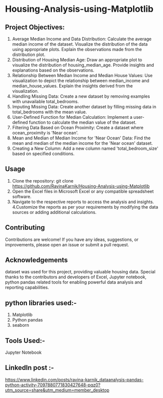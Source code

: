 # Housing-Analysis-using-Matplotlib
## Project Objectives:
1. Average Median Income and Data Distribution:
Calculate the average median income of the dataset.
Visualize the distribution of the data using appropriate plots.
Explain the observations made from the distribution plot.
2. Distribution of Housing Median Age:
Draw an appropriate plot to visualize the distribution of housing_median_age.
Provide insights and explanations based on the observations.
3. Relationship Between Median Income and Median House Values:
Use visualization to depict the relationship between median_income and median_house_values.
Explain the insights derived from the visualization.
4. Handling Missing Data:
Create a new dataset by removing examples with unavailable total_bedrooms.
5. Imputing Missing Data:
Create another dataset by filling missing data in total_bedrooms with the mean value.
6. User-Defined Function for Median Calculation:
Implement a user-defined function to calculate the median value of the dataset.
7. Filtering Data Based on Ocean Proximity:
Create a dataset where ocean_proximity is 'Near ocean'.
8. Mean and Median of Median Income for 'Near Ocean' Data:
Find the mean and median of the median income for the 'Near ocean' dataset.
9. Creating a New Column:
Add a new column named 'total_bedroom_size' based on specified conditions.

## Usage
1. Clone the repository: git clone https://github.com/RavinaKarnik/Housing-Analysis-using-Matplotlib
2. Open the Excel files in Microsoft Excel or any compatible spreadsheet software.
3. Navigate to the respective reports to access the analysis and insights.
4.Customize the reports as per your requirements by modifying the data sources or adding additional calculations.

## Contributing
Contributions are welcome! If you have any ideas, suggestions, or improvements, please open an issue or submit a pull request.

## Acknowledgements
dataset was used for this project, providing valuable housing data.
Special thanks to the contributors and developers of Excel, Jupyter notebook, python pandas related tools for enabling powerful data analysis and reporting capabilities.

## python libraries used:-
1. Matplotlib
2. Python pandas
3. seaborn

## Tools Used:-
Jupyter Notebook

## Linkedln post :- 
https://www.linkedin.com/posts/ravina-karnik_dataanalysis-pandas-python-activity-7097880771830427648-pqz0?utm_source=share&utm_medium=member_desktop


